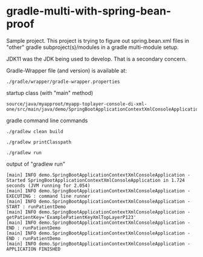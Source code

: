 # gradle-multi-with-spring-bean-proof


Sample project.  This project is trying to figure out spring.bean.xml files in "other" gradle subproject(s)/modules in a gradle multi-module setup.


JDK11 was the JDK being used to develop.  That is a secondary concern.

Gradle-Wrapper file (and version) is available at:

    ./gradle/wrapper/gradle-wrapper.properties



startup class (with "main" method)

    source/java/myapproot/myapp-toplayer-console-di-xml-one/src/main/java/demo/SpringBootApplicationContextXmlConsoleApplication.java


gradle command line commands

    ./gradlew clean build

    ./gradlew printClasspath

    ./gradlew run




output of "gradlew run"


    [main] INFO demo.SpringBootApplicationContextXmlConsoleApplication - Started SpringBootApplicationContextXmlConsoleApplication in 1.724 seconds (JVM running for 2.054)
    [main] INFO demo.SpringBootApplicationContextXmlConsoleApplication - EXECUTING : command line runner
    [main] INFO demo.SpringBootApplicationContextXmlConsoleApplication - START : runPatientDemo
    [main] INFO demo.SpringBootApplicationContextXmlConsoleApplication - getPatientKey='ExamplePatientKeyXmlTopLayerP123'
    [main] INFO demo.SpringBootApplicationContextXmlConsoleApplication - END : runPatientDemo
    [main] INFO demo.SpringBootApplicationContextXmlConsoleApplication - END : runPatientDemo
    [main] INFO demo.SpringBootApplicationContextXmlConsoleApplication - APPLICATION FINISHED
